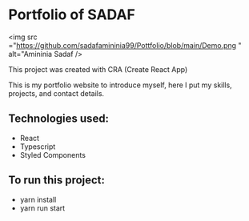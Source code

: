 # Portfolio of SADAF

<img src ="https://github.com/sadafamininia99/Pottfolio/blob/main/Demo.png " alt="Amininia Sadaf />

This project was created with CRA (Create React App)

This is my portfolio website to introduce myself, here I put my skills, projects, and contact details.

## Technologies used:

- React
- Typescript
- Styled Components

## To run this project:

- yarn install
- yarn run start
